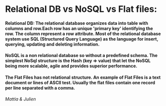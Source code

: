 # Relational DB vs NoSQL vs Flat files:
#### **Relational DB**: The relational database organizes data into table with columns and row.Each row has an unique 'primary key' identifying the row. The column represent a row attribute. Most of the relational database system use SQL (Structured Query Language) as the language for insert, querying, updating and deleting information.

#### **NoSQL** is a non relational database so without a predefined schema. The simplest NoSql structure is the Hash (key => value) that let the NoSQL being more scalable, agile and provides superior performance.

#### The **Flat Files** has not relational structure. An example of Flat Files is a text document or lines of ASCII test. Usually the flat files contain one record per line separated with a comma.

*Mattia & Julien*
